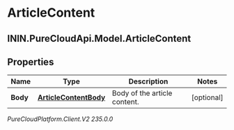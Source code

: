 # ArticleContent

## ININ.PureCloudApi.Model.ArticleContent

## Properties

|Name | Type | Description | Notes|
|------------ | ------------- | ------------- | -------------|
| **Body** | [**ArticleContentBody**](ArticleContentBody) | Body of the article content. | [optional] |



_PureCloudPlatform.Client.V2 235.0.0_
